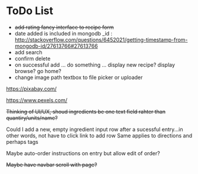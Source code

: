ToDo List
=========

+ ~~add rating fancy interface to recipe form~~
+ date added is included in mongodb _id : http://stackoverflow.com/questions/6452021/getting-timestamp-from-mongodb-id/27613766#27613766
+ add search
+ confirm delete
+ on successful add ... do something ... display new recipe? display browse? go home?
+ change image path textbox to file picker or uploader

https://pixabay.com/

https://www.pexels.com/

~~Thinking of UI/UX, shoud ingredients be one text field rahter than quantiry/units/name?~~

Could I add a new, empty ingredient input row after a sucessful entry...in other words, not have to click link to add row
Same applies to directions and perhaps tags

Maybe auto-order instructions on entry but allow edit of order?

~~Maybe have navbar scroll with page?~~
